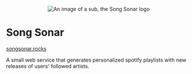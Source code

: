 <p align="center">
    <img src="https://github.com/raffomania/songsonar/blob/main/assets/logo_color.svg" alt="An image of a sub, the Song Sonar logo">
</p>

# Song Sonar

[songsonar.rocks](https://songsonar.rocks)

A small web service that generates personalized spotify playlists with new releases of users' followed artists.
